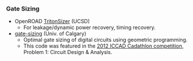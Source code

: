 ### Gate Sizing
- OpenROAD [TritonSizer](https://github.com/The-OpenROAD-Project/TritonSizer) (UCSD)
  - For leakage/dynamic power recovery, timing recovery.
- [gate-sizing](https://github.com/lrakai/gate-sizing) (Univ. of Calgary)
  - Optimal gate sizing of digital circuits using geometric programming.
  - This code was featured in the [2012 ICCAD Cadathlon competition](http://sigda.org/archive/programs/cadathlon/problems2012.html), Problem 1: Circuit Design & Analysis.
